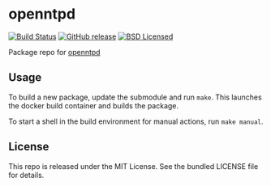openntpd
==========

[![Build Status](https://img.shields.io/travis/com/amylum/openntpd.svg)](https://travis-ci.com/amylum/openntpd)
[![GitHub release](https://img.shields.io/github/release/amylum/openntpd.svg)](https://github.com/amylum/openntpd/releases)
[![BSD Licensed](http://img.shields.io/badge/license-BSD-green.svg)](https://tldrlegal.com/license/bsd-3-clause-license-(revised))

Package repo for [openntpd](http://www.openntpd.org/)

## Usage

To build a new package, update the submodule and run `make`. This launches the docker build container and builds the package.

To start a shell in the build environment for manual actions, run `make manual`.

## License

This repo is released under the MIT License. See the bundled LICENSE file for details.

